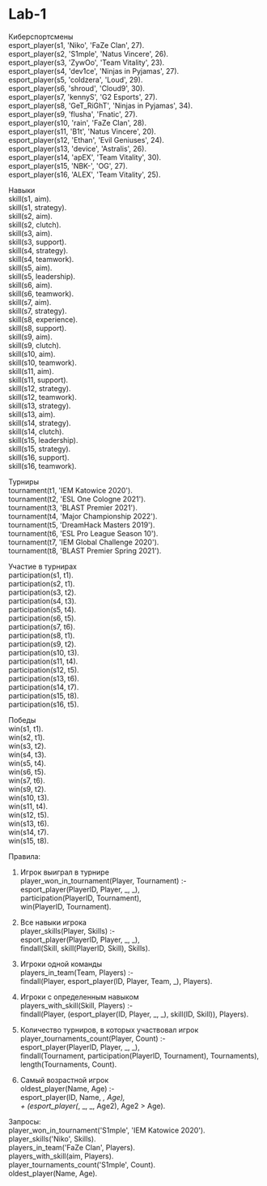 # Lab-1
Киберспортсмены  
esport_player(s1, 'Niko', 'FaZe Clan', 27).  
esport_player(s2, 'S1mple', 'Natus Vincere', 26).  
esport_player(s3, 'ZywOo', 'Team Vitality', 23).  
esport_player(s4, 'dev1ce', 'Ninjas in Pyjamas', 27).  
esport_player(s5, 'coldzera', 'Loud', 29).  
esport_player(s6, 'shroud', 'Cloud9', 30).  
esport_player(s7, 'kennyS', 'G2 Esports', 27).  
esport_player(s8, 'GeT_RiGhT', 'Ninjas in Pyjamas', 34).  
esport_player(s9, 'flusha', 'Fnatic', 27).  
esport_player(s10, 'rain', 'FaZe Clan', 28).  
esport_player(s11, 'B1t', 'Natus Vincere', 20).  
esport_player(s12, 'Ethan', 'Evil Geniuses', 24).  
esport_player(s13, 'device', 'Astralis', 26).  
esport_player(s14, 'apEX', 'Team Vitality', 30).  
esport_player(s15, 'NBK-', 'OG', 27).  
esport_player(s16, 'ALEX', 'Team Vitality', 25).  

Навыки  
skill(s1, aim).  
skill(s1, strategy).  
skill(s2, aim).  
skill(s2, clutch).  
skill(s3, aim).  
skill(s3, support).  
skill(s4, strategy).  
skill(s4, teamwork).  
skill(s5, aim).  
skill(s5, leadership).  
skill(s6, aim).  
skill(s6, teamwork).  
skill(s7, aim).  
skill(s7, strategy).  
skill(s8, experience).  
skill(s8, support).  
skill(s9, aim).  
skill(s9, clutch).  
skill(s10, aim).  
skill(s10, teamwork).  
skill(s11, aim).  
skill(s11, support).  
skill(s12, strategy).  
skill(s12, teamwork).  
skill(s13, strategy).  
skill(s13, aim).  
skill(s14, strategy).  
skill(s14, clutch).  
skill(s15, leadership).  
skill(s15, strategy).  
skill(s16, support).  
skill(s16, teamwork).  

Турниры  
tournament(t1, 'IEM Katowice 2020').  
tournament(t2, 'ESL One Cologne 2021').  
tournament(t3, 'BLAST Premier 2021').  
tournament(t4, 'Major Championship 2022').  
tournament(t5, 'DreamHack Masters 2019').  
tournament(t6, 'ESL Pro League Season 10').  
tournament(t7, 'IEM Global Challenge 2020').  
tournament(t8, 'BLAST Premier Spring 2021').  

Участие в турнирах  
participation(s1, t1).  
participation(s2, t1).  
participation(s3, t2).  
participation(s4, t3).  
participation(s5, t4).  
participation(s6, t5).  
participation(s7, t6).  
participation(s8, t1).  
participation(s9, t2).  
participation(s10, t3).  
participation(s11, t4).  
participation(s12, t5).  
participation(s13, t6).  
participation(s14, t7).  
participation(s15, t8).  
participation(s16, t5).  

Победы  
win(s1, t1).  
win(s2, t1).  
win(s3, t2).  
win(s4, t3).  
win(s5, t4).  
win(s6, t5).  
win(s7, t6).  
win(s9, t2).  
win(s10, t3).  
win(s11, t4).  
win(s12, t5).  
win(s13, t6).  
win(s14, t7).  
win(s15, t8).  

Правила:  

1. Игрок выиграл в турнире  
player_won_in_tournament(Player, Tournament) :-  
    esport_player(PlayerID, Player, _, _),  
    participation(PlayerID, Tournament),  
    win(PlayerID, Tournament).  

2. Все навыки игрока  
player_skills(Player, Skills) :-  
    esport_player(PlayerID, Player, _, _),  
    findall(Skill, skill(PlayerID, Skill), Skills).  

3. Игроки одной команды  
players_in_team(Team, Players) :-  
    findall(Player, esport_player(ID, Player, Team, _), Players).  

4. Игроки с определенным навыком  
players_with_skill(Skill, Players) :-  
    findall(Player, (esport_player(ID, Player, _, _), skill(ID, Skill)), Players).  

5. Количество турниров, в которых участвовал игрок  
player_tournaments_count(Player, Count) :-  
    esport_player(PlayerID, Player, _, _),  
    findall(Tournament, participation(PlayerID, Tournament), Tournaments),  
    length(Tournaments, Count).  

6. Самый возрастной игрок  
oldest_player(Name, Age) :-  
    esport_player(ID, Name, _, Age),  
    \+ (esport_player(_, _, _, Age2), Age2 > Age).  

Запросы:  
player_won_in_tournament('S1mple', 'IEM Katowice 2020').  
player_skills('Niko', Skills).  
players_in_team('FaZe Clan', Players).  
players_with_skill(aim, Players).  
player_tournaments_count('S1mple', Count).  
oldest_player(Name, Age).
